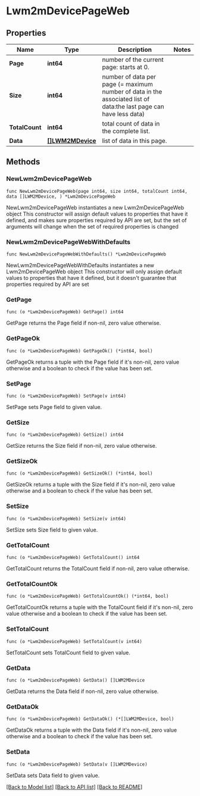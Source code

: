 # Lwm2mDevicePageWeb

## Properties

Name | Type | Description | Notes
------------ | ------------- | ------------- | -------------
**Page** | **int64** | number of the current page: starts at 0. | 
**Size** | **int64** | number of data per page (&#x3D; maximum number of data in the associated list of data:the last page can have less data) | 
**TotalCount** | **int64** | total count of data in the complete list. | 
**Data** | [**[]LWM2MDevice**](LWM2MDevice.md) | list of data in this page. | 

## Methods

### NewLwm2mDevicePageWeb

`func NewLwm2mDevicePageWeb(page int64, size int64, totalCount int64, data []LWM2MDevice, ) *Lwm2mDevicePageWeb`

NewLwm2mDevicePageWeb instantiates a new Lwm2mDevicePageWeb object
This constructor will assign default values to properties that have it defined,
and makes sure properties required by API are set, but the set of arguments
will change when the set of required properties is changed

### NewLwm2mDevicePageWebWithDefaults

`func NewLwm2mDevicePageWebWithDefaults() *Lwm2mDevicePageWeb`

NewLwm2mDevicePageWebWithDefaults instantiates a new Lwm2mDevicePageWeb object
This constructor will only assign default values to properties that have it defined,
but it doesn't guarantee that properties required by API are set

### GetPage

`func (o *Lwm2mDevicePageWeb) GetPage() int64`

GetPage returns the Page field if non-nil, zero value otherwise.

### GetPageOk

`func (o *Lwm2mDevicePageWeb) GetPageOk() (*int64, bool)`

GetPageOk returns a tuple with the Page field if it's non-nil, zero value otherwise
and a boolean to check if the value has been set.

### SetPage

`func (o *Lwm2mDevicePageWeb) SetPage(v int64)`

SetPage sets Page field to given value.


### GetSize

`func (o *Lwm2mDevicePageWeb) GetSize() int64`

GetSize returns the Size field if non-nil, zero value otherwise.

### GetSizeOk

`func (o *Lwm2mDevicePageWeb) GetSizeOk() (*int64, bool)`

GetSizeOk returns a tuple with the Size field if it's non-nil, zero value otherwise
and a boolean to check if the value has been set.

### SetSize

`func (o *Lwm2mDevicePageWeb) SetSize(v int64)`

SetSize sets Size field to given value.


### GetTotalCount

`func (o *Lwm2mDevicePageWeb) GetTotalCount() int64`

GetTotalCount returns the TotalCount field if non-nil, zero value otherwise.

### GetTotalCountOk

`func (o *Lwm2mDevicePageWeb) GetTotalCountOk() (*int64, bool)`

GetTotalCountOk returns a tuple with the TotalCount field if it's non-nil, zero value otherwise
and a boolean to check if the value has been set.

### SetTotalCount

`func (o *Lwm2mDevicePageWeb) SetTotalCount(v int64)`

SetTotalCount sets TotalCount field to given value.


### GetData

`func (o *Lwm2mDevicePageWeb) GetData() []LWM2MDevice`

GetData returns the Data field if non-nil, zero value otherwise.

### GetDataOk

`func (o *Lwm2mDevicePageWeb) GetDataOk() (*[]LWM2MDevice, bool)`

GetDataOk returns a tuple with the Data field if it's non-nil, zero value otherwise
and a boolean to check if the value has been set.

### SetData

`func (o *Lwm2mDevicePageWeb) SetData(v []LWM2MDevice)`

SetData sets Data field to given value.



[[Back to Model list]](../README.md#documentation-for-models) [[Back to API list]](../README.md#documentation-for-api-endpoints) [[Back to README]](../README.md)


